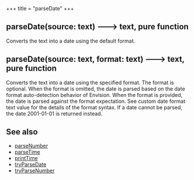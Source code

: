 +++
title = "parseDate"
+++

<!-- significant refactoring has been completed for 'parseDate'
https://lokad.atlassian.net/browse/LK-6710

TODO: rewrite 'parseDate' documentation -->

## parseDate(source: text) 🡒 text, pure function

Converts the text into a date using the default format.

## parseDate(source: text, format: text) 🡒 text, pure function

Converts the text into a date using the specified format. The format is optional. When the format is omitted, the date is parsed based on the date format auto-detection behavior of Envision. When the format is provided, the date is parsed against the format expectation. See custom date format text value for the details of the format syntax. If a date cannot be parsed, the date 2001-01-01 is returned instead.

## See also

* [parseNumber](../parsenumber/)
* [parseTime](../parsetime/)
* [printTime](../printtime/)
* [tryParseDate](../../stu/tryparsedate/)
* [tryParseNumber](../../stu/tryparsenumber/)
